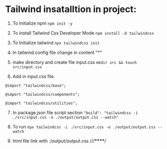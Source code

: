 # Tailwind insatalltion in project:

1. To Initialize npm `npm init -y`

2. To install Tailwind Css Developer Mode `npm install -D tailwindcss`
   
3. To Initialize tailwind `npx tailwindcss init`

4. In tailwind.config file change in content "\*"

5. make directory and create file input.css `mkdir src && touch src/input.css`

6. Add in input.css file

```
@import "tailwindcss/base";

@import "tailwindcss/components";

@import "tailwindcss/utilities";

```
7. In package.json file script section 
`"build": "tailwindcss -i ./src/input.css -o ./output/output.css --watch" `

8. To run `npx tailwindcss -i ./src/input.css -o ./output/output.css --watch`

9. html file link with ./output/output.css
///****\*\*\*\*****/
